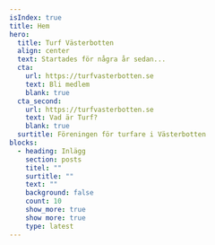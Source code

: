 ```yaml
---
isIndex: true
title: Hem
hero:
  title: Turf Västerbotten
  align: center
  text: Startades för några år sedan...
  cta:
    url: https://turfvasterbotten.se
    text: Bli medlem
    blank: true
  cta_second:
    url: https://turfvasterbotten.se
    text: Vad är Turf?
    blank: true
  surtitle: Föreningen för turfare i Västerbotten
blocks:
  - heading: Inlägg
    section: posts
    titel: ""
    surtitle: ""
    text: ""
    background: false
    count: 10
    show_more: true
    show more: true
    type: latest
---
```

